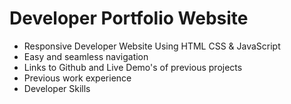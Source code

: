 # Developer Portfolio Website

- Responsive Developer Website Using HTML CSS & JavaScript
- Easy and seamless navigation
- Links to Github and Live Demo's of previous projects
- Previous work experience
- Developer Skills
